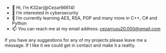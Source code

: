 - 👋 Hi, I’m K32ar(@Cezar66614)
- 👀 I’m interested in cybersecurity
- 🌱 I’m currently learning AES, RSA, PGP and many more in C++, C# and Python
- 📫 You can reach me at my email address: cezarrusu20.000@gmail.com

If you have any suggestions for any of my projects please leave me a message. If I like it we could get in contact and make it a reality.
